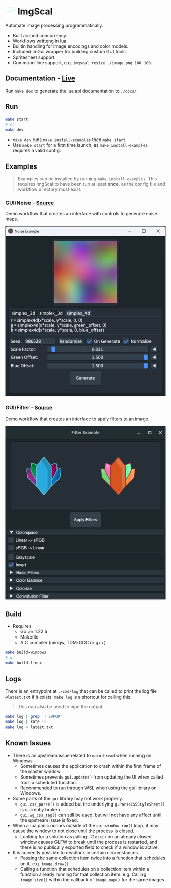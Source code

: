 
# ![icon](./pkg/assets/icons/favicon-32x32.png) ImgScal

Automate image processing programmatically.

* Built around concurrency.
* Workflows writteng in lua.
* Builtin handling for image encodings and color models.
* Included ImGui wrapper for building custom GUI tools.
* Spritesheet support.
* Command-line support, e.g. `imgscal resize ./image.png 100 100`.

## Documentation - [Live](https://artificiallegacy.github.io/imgscal/)

Run `make doc` to generate the lua api documentation to `./docs/`.

## Run

```sh
make start
# or
make dev
```

* `make dev` runs `make install-examples` then `make start`.
* Use `make start` for a first time launch, as `make install-examples` requires a valid config.

## Examples

> Examples can be installed by running `make install-examples`.
> This requires ImgScal to have been run at least **once**,
> as the config file and workflow directory must exist.

### GUI/Noise - [Source](/examples/example_noise.lua)

Demo workflow that creates an interface with controls to generate noise maps.

![noise example](assets/demos/example_noise.png)

### GUI/Filter - [Source](/examples/example_filter.lua)

Demo workflow that creates an interface to apply filters to an image.

![filter example](assets/demos/example_filters.png)

## Build

* Requires
  * Go >= 1.22.6
  * Makefile
  * A C compiler (mingw, TDM-GCC or g++)

```sh
make build-windows
# or
make build-linux
```

## Logs

There is an entrypoint at `./cmd/log` that can be called to print the log file `@latest.txt` if it exists. `make log` is a shortcut for calling this.

> This can also be used to pipe the output.

```sh
make log | grep '! ERROR'
make log | kate -i
make log > latest.txt
```

## Known Issues

* There is an upstream issue related to `mainthread` when running on Windows.
  * Sometimes causes the application to crash within the first frame of the master window.
  * Sometimes prevents `gui.update()` from updating the UI when called from a scheduled function.
  * Recommended to run through WSL when using the gui library on Windows.
* Some parts of the `gui` library may not work properly.
  * `gui.css_parse()` is added but the underlying `g.ParseCSSStyleSheet()` is currently broken.
  * `gui.wg_css_tag()` can still be used, but will not have any affect until the upstream issue is fixed.
* When a lua panic occurs outside of the `gui.window_run()` loop, it may cause the window to not close until the process is closed.
  * Looking for a solution as calling `.Close()` on an already closed window causes GLFW to break until the process is restarted, and there is no publically exported field to check if a window is active.
* It is currently possible to deadlock in certain circumstances.
  * Passing the same collection item twice into a function that schedules on it. e.g. `image.draw()`
  * Calling a function that schedules on a collection item within a function already running for that
    collection item. e.g. Calling `image.size()` within the callback of `image.map()` for the same images.
